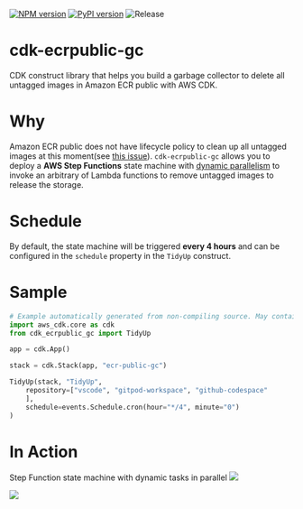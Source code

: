 [![NPM version](https://badge.fury.io/js/cdk-ecrpublic-gc.svg)](https://badge.fury.io/js/cdk-ecrpublic-gc)
[![PyPI version](https://badge.fury.io/py/cdk-ecrpublic-gc.svg)](https://badge.fury.io/py/cdk-ecrpublic-gc)
![Release](https://github.com/pahud/cdk-ecrpublic-gc/workflows/Release/badge.svg)

# cdk-ecrpublic-gc

CDK construct library that helps you build a garbage collector to delete all untagged images in Amazon ECR public with AWS CDK.

# Why

Amazon ECR public does not have lifecycle policy to clean up all untagged images at this moment(see [this issue](https://github.com/aws/containers-roadmap/issues/1268)). `cdk-ecrpublic-gc` allows you to deploy a **AWS Step Functions** state machine with [dynamic parallelism](https://aws.amazon.com/tw/blogs/aws/new-step-functions-support-for-dynamic-parallelism/) to invoke an arbitrary of Lambda functions to remove untagged images to release the storage.

# Schedule

By default, the state machine will be triggered **every 4 hours** and can be configured in the `schedule` property in the `TidyUp` construct.

# Sample

```python
# Example automatically generated from non-compiling source. May contain errors.
import aws_cdk.core as cdk
from cdk_ecrpublic_gc import TidyUp

app = cdk.App()

stack = cdk.Stack(app, "ecr-public-gc")

TidyUp(stack, "TidyUp",
    repository=["vscode", "gitpod-workspace", "github-codespace"
    ],
    schedule=events.Schedule.cron(hour="*/4", minute="0")
)
```

# In Action

Step Function state machine with dynamic tasks in parallel
![](images/01.png)

![](images/02.png)
